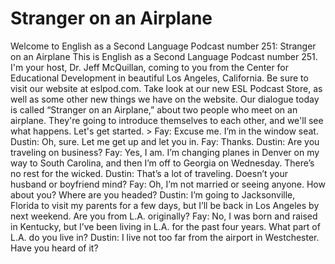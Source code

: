 # Stranger on an Airplane

Welcome to English as a Second Language Podcast number 251: Stranger on an Airplane  This is English as a Second Language Podcast number 251.  I'm your host, Dr. Jeff McQuillan, coming to you from the Center for Educational Development in beautiful Los Angeles, California.    Be sure to visit our website at eslpod.com.  Take look at our new ESL Podcast Store, as well as some other new things we have on the website.  Our dialogue today is called “Stranger on an Airplane,” about two people who meet on an airplane.  They're going to introduce themselves to each other, and we'll see what happens.  Let's get started.  > Fay:  Excuse me.  I’m in the window seat.  Dustin:  Oh, sure.  Let me get up and let you in.  Fay:  Thanks.  Dustin:  Are you traveling on business?  Fay:  Yes, I am.  I’m changing planes in Denver on my way to South Carolina, and then I’m off to Georgia on Wednesday.  There’s no rest for the wicked.    Dustin:  That’s a lot of traveling.  Doesn’t your husband or boyfriend mind?  Fay:  Oh, I’m not married or seeing anyone.  How about you?  Where are you headed?  Dustin:  I’m going to Jacksonville, Florida to visit my parents for a few days, but I’ll be back in Los Angeles by next weekend.  Are you from L.A. originally?  Fay:  No, I was born and raised in Kentucky, but I’ve been living in L.A. for the past four years.  What part of L.A. do you live in?  Dustin:  I live not too far from the airport in Westchester.  Have you heard of it? 